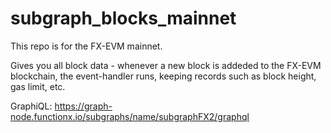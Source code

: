 # subgraph_blocks_mainnet
This repo is for the FX-EVM mainnet.

Gives you all block data - whenever a new block is addeded to the FX-EVM blockchain, the event-handler runs, keeping records such as block height, gas limit, etc. 

GraphiQL: https://graph-node.functionx.io/subgraphs/name/subgraphFX2/graphql
